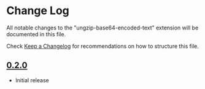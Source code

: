 # Change Log

All notable changes to the "ungzip-base64-encoded-text" extension will be documented in this file.

Check [Keep a Changelog](http://keepachangelog.com/) for recommendations on how to structure this file.

## [0.2.0](https://github.com/xballoy/vscode-gzip-unzip-text/tree/v0.2.0)

- Initial release
